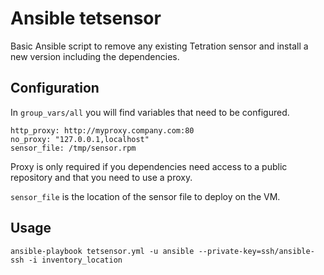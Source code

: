 # Ansible tetsensor
Basic Ansible script to remove any existing Tetration sensor and install a new version including the dependencies.

## Configuration
In `group_vars/all` you will find variables that need to be configured.

```
http_proxy: http://myproxy.company.com:80
no_proxy: "127.0.0.1,localhost"
sensor_file: /tmp/sensor.rpm
```

Proxy is only required if you dependencies need access to a public repository and that you need to use a proxy.

`sensor_file` is the location of the sensor file to deploy on the VM.

## Usage
`ansible-playbook tetsensor.yml -u ansible --private-key=ssh/ansible-ssh -i inventory_location`
